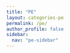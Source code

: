 ```yaml
---
title: "PE"
layout: categories-pe
permalink: /pe/
author_profile: false
sidebar:
  nav: "pe-sidebar"
---
```

